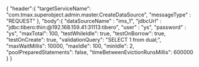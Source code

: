 {
  "header":{
    "targetServiceName": "com.tmax.superobject.admin.master.CreateDataSource",
    "messageType" : "REQUEST"
  },
  "body":{
    "dataSourceName" : "ims_1",
    "jdbcUrl" : "jdbc:tibero:thin:@192.168.159.41:31113:tibero",
    "user" : "ys",
    "password" : "ys",
    "maxTotal": 100,
    "testWhileIdle": true,
    "testOnBorrow": true,
    "testOnCreate": true,
    "validationQuery": "SELECT 1 from dual;",
    "maxWaitMillis": 10000,
    "maxIdle": 100,
    "minIdle": 2,
    "poolPreparedStatements": false,
    "timeBetweenEvictionRunsMillis": 600000
  }
}